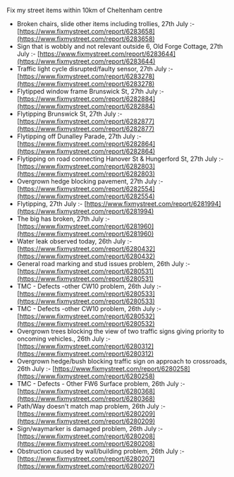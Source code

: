 Fix my street items within 10km of Cheltenham centre

<!-- fix_marker starts -->

- Broken chairs, slide other items including trollies, 27th July :- [https://www.fixmystreet.com/report/6283658](https://www.fixmystreet.com/report/6283658)
- Sign that is wobbly and not relevant outside 6, Old Forge Cottage, 27th July :- [https://www.fixmystreet.com/report/6283644](https://www.fixmystreet.com/report/6283644)
- Traffic light cycle disrupted/faulty sensor, 27th July :- [https://www.fixmystreet.com/report/6283278](https://www.fixmystreet.com/report/6283278)
- Flytipped window frame Brunswick St, 27th July :- [https://www.fixmystreet.com/report/6282884](https://www.fixmystreet.com/report/6282884)
- Flytipping Brunswick St, 27th July :- [https://www.fixmystreet.com/report/6282877](https://www.fixmystreet.com/report/6282877)
- Flytipping off Dunalley Parade, 27th July :- [https://www.fixmystreet.com/report/6282864](https://www.fixmystreet.com/report/6282864)
- Flytipping on road connecting Hanover St & Hungerford St, 27th July :- [https://www.fixmystreet.com/report/6282803](https://www.fixmystreet.com/report/6282803)
- Overgrown hedge blocking pavement, 27th July :- [https://www.fixmystreet.com/report/6282554](https://www.fixmystreet.com/report/6282554)
- Flytipping, 27th July :- [https://www.fixmystreet.com/report/6281994](https://www.fixmystreet.com/report/6281994)
- The big has broken, 27th July :- [https://www.fixmystreet.com/report/6281960](https://www.fixmystreet.com/report/6281960)
- Water leak observed today, 26th July :- [https://www.fixmystreet.com/report/6280432](https://www.fixmystreet.com/report/6280432)
- General road marking and stud issues problem, 26th July :- [https://www.fixmystreet.com/report/6280531](https://www.fixmystreet.com/report/6280531)
- TMC - Defects -other CW10 problem, 26th July :- [https://www.fixmystreet.com/report/6280533](https://www.fixmystreet.com/report/6280533)
- TMC - Defects -other CW10 problem, 26th July :- [https://www.fixmystreet.com/report/6280532](https://www.fixmystreet.com/report/6280532)
- Overgrown trees blocking the view of two traffic signs giving priority to oncoming vehicles., 26th July :- [https://www.fixmystreet.com/report/6280312](https://www.fixmystreet.com/report/6280312)
- Overgrown hedge/bush blocking traffic sign on approach to crossroads, 26th July :- [https://www.fixmystreet.com/report/6280258](https://www.fixmystreet.com/report/6280258)
- TMC - Defects - Other FW6  Surface problem, 26th July :- [https://www.fixmystreet.com/report/6280368](https://www.fixmystreet.com/report/6280368)
- Path/Way doesn't match map problem, 26th July :- [https://www.fixmystreet.com/report/6280209](https://www.fixmystreet.com/report/6280209)
- Sign/waymarker is damaged problem, 26th July :- [https://www.fixmystreet.com/report/6280208](https://www.fixmystreet.com/report/6280208)
- Obstruction caused by wall/building problem, 26th July :- [https://www.fixmystreet.com/report/6280207](https://www.fixmystreet.com/report/6280207)

<!-- fix_marker ends -->